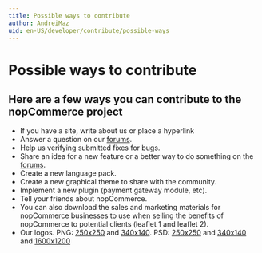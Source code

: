 ```yaml
---
title: Possible ways to contribute
author: AndreiMaz
uid: en-US/developer/contribute/possible-ways
---
```


# Possible ways to contribute

## Here are a few ways you can contribute to the nopCommerce project

* If you have a site, write about us or place a hyperlink
* Answer a question on our [forums](http://www.nopcommerce.com/boards/).
* Help us verifying submitted fixes for bugs.
* Share an idea for a new feature or a better way to do something on the [forums](http://www.nopcommerce.com/boards/).
* Create a new language pack.
* Create a new graphical theme to share with the community.
* Implement a new plugin (payment gateway module, etc).
* Tell your friends about nopCommerce.
* You can also download the sales and marketing materials for nopCommerce businesses to use when selling the benefits of nopCommerce to potential clients (leaflet 1 and leaflet 2).
* Our logos. PNG: [250x250](http://www.nopcommerce.com/images/nopLogos/nopcommerce_logo_250x250-trans.png) and [340x140](http://www.nopcommerce.com/images/nopLogos/nopcommerce_logo-340x140-trans.png). PSD: [250x250](http://www.nopcommerce.com/images/nopLogos/250x250.psd) and [340x140](http://www.nopcommerce.com/images/nopLogos/340x140.psd) and [1600x1200](http://www.nopcommerce.com/images/nopLogos/1600x1200.psd)
